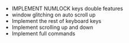 - IMPLEMENT NUMLOCK keys double features
- window glitching on auto scroll up
- Implement the rest of keyboard keys
- Implement scrolling up and down
- Implement full commands